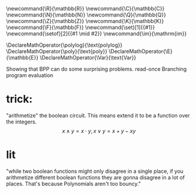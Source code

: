 \newcommand{\R}{\mathbb{R}}
\newcommand{\C}{\mathbb{C}}
\newcommand{\N}{\mathbb{N}}
\newcommand{\Q}{\mathbb{Q}}
\newcommand{\Z}{\mathbb{Z}}
\newcommand{\K}{\mathbb{K}}
\newcommand{\F}{\mathbb{F}}
\newcommand{\set}[1]{\{#1\}}
\newcommand{\setof}[2]{\{#1 \mid #2\}}
\newcommand{\im}{\mathrm{im}}

\DeclareMathOperator{\polylog}{\text{polylog}}
\DeclareMathOperator{\poly}{\text{poly}}
\DeclareMathOperator{\E}{\mathbb{E}}
\DeclareMathOperator{\Var}{\text{Var}}


Showing that BPP can do some surprising problems.
read-once Branching program evaluation

# trick:
"arithmetize" the boolean circuit.
This means extend it to be a function over the integers.
$$x\land y = x\cdot y, x\lor y = x+y-xy$$

# lit
"while two boolean functions might only disagree in a single
place, if you arithmetize different boolean functions they are
gonna disagree in a lot of places. That's because Polynomials
aren't too bouncy."


